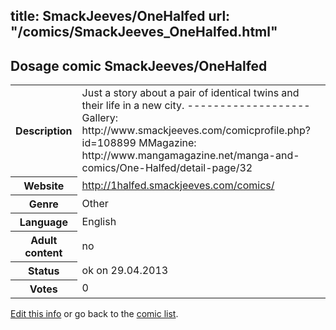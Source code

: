 title: SmackJeeves/OneHalfed
url: "/comics/SmackJeeves_OneHalfed.html"
---
Dosage comic SmackJeeves/OneHalfed
-----------------------------------------

<p id="msg"></p>
<script type="text/javascript">
if (window.location.search === '?edit_info_mail=sent_ok') {
  var elem = document.getElementById("msg");
  elem.innerHTML = 'Edited information sucessfully sent for review, which is usually done daily. Thanks!';
  elem.className = 'ok';
}
</script>
<table class="comicinfo">
<tr>
<th>Description</th><td>Just a story about a pair of identical twins and their life in a new city. ------------------- Gallery: http://www.smackjeeves.com/comicprofile.php?id=108899 MMagazine: http://www.mangamagazine.net/manga-and-comics/One-Halfed/detail-page/32</td>
</tr>
<tr>
<th>Website</th><td><a href="http://1halfed.smackjeeves.com/comics/">http://1halfed.smackjeeves.com/comics/</a></td>
</tr>
<tr>
<th>Genre</th><td>Other</td>
</tr>
<tr>
<th>Language</th><td>English</td>
</tr>
<tr>
<th>Adult content</th><td>no</td>
</tr>
<tr>
<th>Status</th><td>ok on 29.04.2013</td>
</tr>
<tr>
<th>Votes</th><td>0</td>
</tr>
</table>

[Edit this info](SmackJeeves_OneHalfed_edit.html) or go back to the [comic list](../comic-index.html).
